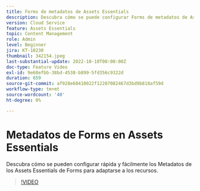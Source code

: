 ```yaml
---
title: Forms de metadatos de Assets Essentials
description: Descubra cómo se puede configurar Forms de metadatos de Assets Essentials de forma rápida y sencilla para adaptar los metadatos de recursos.
version: Cloud Service
feature: Assets Essentials
topic: Content Management
role: Admin
level: Beginner
jira: KT-10230
thumbnail: 342154.jpeg
last-substantial-update: 2022-10-10T00:00:00Z
doc-type: Feature Video
exl-id: 9e68efbb-38bd-4538-b899-5fd356c9322d
duration: 659
source-git-commit: af928e60410022f12207082467d3bd9b818af59d
workflow-type: tm+mt
source-wordcount: '40'
ht-degree: 0%

---
```


# Metadatos de Forms en Assets Essentials

Descubra cómo se pueden configurar rápida y fácilmente los Metadatos de los Assets Essentials de Forms para adaptarse a los recursos.

>[!VIDEO](https://video.tv.adobe.com/v/342154?quality=12&learn=on)
